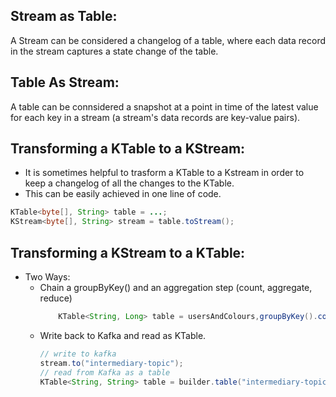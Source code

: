 ## Stream as Table: 

A Stream can be considered a changelog of a table, where each data record in the stream captures a state change of the table.

## Table As Stream: 

A table can be connsidered a snapshot at a point in time of the latest value for each key in a stream (a stream's data records are key-value pairs).

## Transforming a KTable to a KStream: 

- It is sometimes helpful to trasform a KTable to a Kstream in order to keep a changelog of all the changes to the KTable.
- This can be easily achieved in one line of code. 

```java
KTable<byte[], String> table = ...;
KStream<byte[], String> stream = table.toStream();
```

## Transforming a KStream to a KTable: 

- Two Ways: 
  - Chain a groupByKey() and an aggregation step (count, aggregate, reduce)
    ```java
        KTable<String, Long> table = usersAndColours,groupByKey().count();
    ```
  - Write back to Kafka and read as KTable.   
    ```java
    // write to kafka
    stream.to("intermediary-topic");
    // read from Kafka as a table
    KTable<String, String> table = builder.table("intermediary-topic");
    ```
